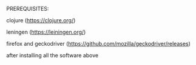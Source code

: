 PREREQUISITES:

clojure (https://clojure.org/)

leningen (https://leiningen.org/)

firefox and geckodriver (https://github.com/mozilla/geckodriver/releases)

after installing all the software above
